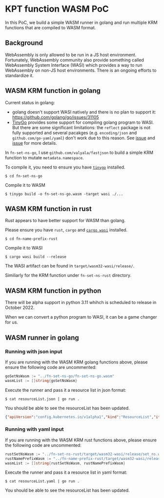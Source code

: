 # KPT function WASM PoC

In this PoC, we build a simple WASM runner in golang and run multiple KRM functions that are compiled to WASM format.

## Background

WebAssembly is only allowed to be run in a JS host environment. Fortunately, WebAssembly community also provide something
called WebAssembly System Interface (WASI) which provides a way to run WebAssembly on non-JS host environments.
There is an ongoing efforts to standardize it.

## WASM KRM function in golang

Current status in golang:
- golang doesn't support WASI natively and there is no plan to support it: https://github.com/golang/go/issues/31105
- [TinyGo](https://github.com/tinygo-org/tinygo) provides some support for compiling golang program to WASI. But there
  are some significant limitations: the `reflect` package is not fully supported and several pacakges (e.g. `encoding/json`
  and `github.com/go-yaml/yaml`) don't work due to this reason.
  See [issue](https://github.com/tinygo-org/tinygo/issues/2950) and [issue](https://github.com/tinygo-org/tinygo/issues/447)
  for more details.

In `fn-set-ns-go`, I use `github.com/valyala/fastjson` to build a simple KRM function to mutate `metadata.namespace`.

To compile it, you need to ensure you have [`tinygo`](https://github.com/tinygo-org/tinygo) installed.

```shell
$ cd fn-set-ns-go
```

Compile it to WASM

```shell
$ tinygo build -o fn-set-ns-go.wasm -target wasi ./...
```

## WASM KRM function in rust

Rust appears to have better support for WASM than golang.

Please ensure you have `rust`, `cargo` and [`cargo wasi`](https://github.com/bytecodealliance/cargo-wasi) installed.

```shell
$ cd fn-name-prefix-rust
```

Compile it to WASI

```shell
$ cargo wasi build --release
```

The WASI artifact can be found in `target/wasm32-wasi/release/`.

Similiarly for the KRM function under `fn-set-ns-rust` directory.

## WASM KRM function in python

There will be alpha support in python 3.11 whihch is scheduled to release in October 2022.

When we can convert a python program to WASI, it can be a game changer for us.

## WASM runner in golang

### Running with json input

If you are running with the WASM KRM golang functions above, please ensure the following code are uncommented:

```go
goSetNsWasm := "../fn-set-ns-go/fn-set-ns-go.wasm"
wasmList := []string{goSetNsWasm}
```

Execute the runner and pass it a resource list in json format:

```shell
$ cat resourceList.json | go run .
```

You should be able to see the resourceList has been updated.

```json
{"apiVersion":"config.kubernetes.io/v1alpha1","kind":"ResourceList","items":[{"apiVersion":"v1","kind":"ReplicationController","metadata":{"name":"bob","namespace":"prod"},"spec":{"replicas":1,"selector":{"app":"nginx"},"templates":{"metadata":{"name":"nginx","labels":{"app":"nginx"}},"spec":{"containers":[{"name":"nginx","image":"nginx","ports":[{"containerPort":80}]}]}}}},{"apiVersion":"example.com/v1","kind":"MyFoo","metadata":{"name":"bob","namespace":"prod"},"spec":{}}],"functionConfig":{"apiVersion":"v1","kind":"ConfigMap","metadata":{"name":"fn-cfg"},"data":{"namespace":"prod"}}}
```

### Running with yaml input

If you are running with the WASM KRM rust functions above, please ensure the following code are uncommented:

```go
rustSetNsWasm := "../fn-set-ns-rust/target/wasm32-wasi/release/set_ns.wasm"
rustNamePrefixWasm := "../fn-name-prefix-rust/target/wasm32-wasi/release/name_prefix.wasm"
wasmList := []string{rustSetNsWasm, rustNamePrefixWasm}
```

Execute the runner and pass it a resource list in yaml format:

```shell
$ cat resourceList.yaml | go run .
```

You should be able to see the resourceList has been updated.
